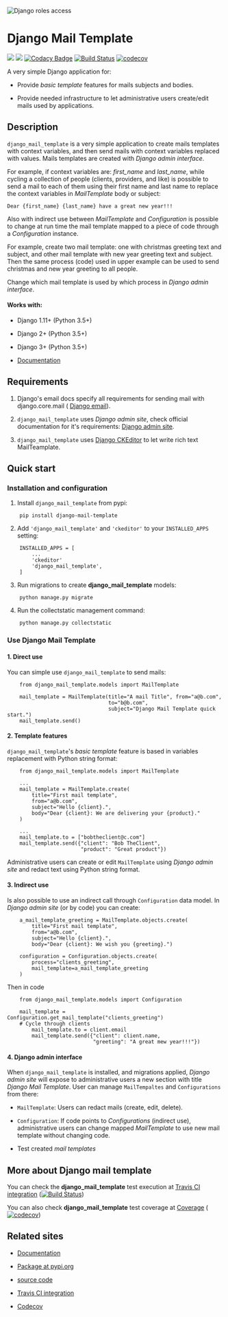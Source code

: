 ![Django roles access](https://django-mail-template.github.io/_images/django-mail-template.png "Django mail template")  
# Django Mail Template
![](https://img.shields.io/badge/release-v0.1.7-blue.svg)
![](https://img.shields.io/badge/state-production-brightgreen.svg)
[![Codacy Badge](https://api.codacy.com/project/badge/Grade/cddafa13d5fe4dbead4819e1a559c144)](https://app.codacy.com/gh/Django-Mail-Template/master?utm_source=github.com&utm_medium=referral&utm_content=Django-Mail-Template/master&utm_campaign=Badge_Grade_Dashboard)
[![Build Status](https://travis-ci.org/Django-Mail-Template/master.svg?branch=master)](https://travis-ci.org/Django-Mail-Template/master)
[![codecov](https://codecov.io/gh/django-mail-template/master/branch/master/graph/badge.svg)](https://codecov.io/gh/django-mail-template/master)


A very simple Django application for:

* Provide *basic template* features for mails subjects and bodies.

* Provide needed infrastructure to let administrative users create/edit mails
  used by applications.
  
## Description

``django_mail_template`` is a very simple application to create mails templates
with context variables, and then send mails with context variables replaced
with values. Mails templates are created with *Django admin interface*.

For example, if context variables are: *first_name* and *last_name*, while
cycling a collection of people (clients, providers, and like) is possible to
send a mail to each of them using their first name and last name to replace
the context variables in *MailTemplate* body or subject:

``Dear {first_name} {last_name} have a great new year!!!``

Also with indirect use between *MailTemplate* and *Configuration* is
possible to change at run time the mail template mapped to a piece of code
through a *Configuration* instance. 

For example, create two mail template: one with christmas greeting text
and subject, and other mail template with new year greeting text and subject.
Then the same process (code) used in upper example can be used to send
christmas and new year greeting to all people. 

Change which mail template is used by which process in *Django admin
interface*.

#### Works with:

* Django 1.11+ (Python 3.5+)

* Django 2+ (Python 3.5+)

* Django 3+ (Python 3.5+)

* [Documentation](https://django-mail-template.github.io)


## Requirements

1) Django's email docs specify all requirements for sending mail with
django.core.mail (
[Django email](https://docs.djangoproject.com/en/dev/topics/email/)).

2) ``django_mail_template`` uses *Django admin site*, check official
documentation for it's requirements:
[Django admin site](https://docs.djangoproject.com/en/dev/ref/contrib/admin/).

3) ``django_mail_template`` uses 
[Django CKEditor](https://github.com/django-ckeditor/django-ckeditor) to let write rich text
MailTeamplate.


## Quick start


### Installation and configuration


1. Install `django_mail_template` from pypi:
```
    pip install django-mail-template
```

2. Add `'django_mail_template'` and `'ckeditor'` to your `INSTALLED_APPS` setting:
```    
    INSTALLED_APPS = [
        ...
        'ckeditor'
        'django_mail_template',
    ]
```
    
3. Run migrations to create **django_mail_template** models:
```
    python manage.py migrate
```

4. Run the collectstatic management command:
```
    python manage.py collectstatic
```

### Use Django Mail Template

#### 1. Direct use
You can simple use ``django_mail_template`` to send mails:
```
    from django_mail_template.models import MailTemplate

    mail_template = MailTemplate(title="A mail Title", from="a@b.com",
                                 to="b@b.com",
                                 subject="Django Mail Template quick start.")
    mail_template.send()
```

#### 2. Template features
``django_mail_template``'s *basic template* feature is based in variables
replacement with Python string format:
```
    from django_mail_template.models import MailTemplate

    ...
    mail_template = MailTemplate.create(
        title="First mail template",
        from="a@b.com",
        subject="Hello {client}.",
        body="Dear {client}: We are delivering your {product}."
    )

    ...
    mail_template.to = ["bobtheclient@c.com"]
    mail_template.send({"client": "Bob TheClient",
                        "product": "Great product"})
```

Administrative users can create or edit ``MailTemplate`` using *Django admin
site* and redact text using Python string format.

#### 3. Indirect use
Is also possible to use an indirect call through ``Configuration`` data model.
In *Django admin site* (or by code) you can create:
```
    a_mail_template_greeting = MailTemplate.objects.create(
        title="First mail template",
        from="a@b.com",
        subject="Hello {client}.",
        body="Dear {client}: We wish you {greeting}.")

    configuration = Configuration.objects.create(
        process="clients_greeting",
        mail_template=a_mail_template_greeting
    )
```

Then in code

```
    from django_mail_template.models import Configuration

    mail_template = Configuration.get_mail_template("clients_greeting")
    # Cycle through clients
        mail_template.to = client.email
        mail_template.send({"client": client.name,
                            "greeting": "A great mew year!!!"})
```


#### 4. Django admin interface

When ``django_mail_template`` is installed, and migrations applied, *Django
admin site* will expose to administrative users a new section with title
*Django Mail Template*. User can manage ``MailTempaltes`` and 
``Configurations`` from there:

* ``MailTemplate``: Users can redact mails (create, edit, delete).

* ``Configuration``: If code points to *Configurations* (indirect use),
  administrative users can change mapped *MailTemplate* to use new mail
  template without changing code.

* Test created *mail templates*


## More about Django mail template

You can check the **django_mail_template** test execution at 
[Travis CI integration](https://travis-ci.org/django-mail-template/master)
([![Build Status](https://travis-ci.org/django-mail-template/master.svg?branch=master)](https://travis-ci.org/django-mail-template/master))

You can also check **django_mail_template** test coverage at
[Coverage](https://django-mail-template.github.io/coverage.html)
([![codecov](https://codecov.io/gh/django-mail-template/master/branch/master/graph/badge.svg)](https://codecov.io/gh/django-mail-template/master))


## Related sites

* [Documentation](https://django-mail-template.github.io)

* [Package at pypi.org](https://pypi.org/project/django-mail-template/)

* [source code](https://github.com/django-mail-template/master)

* [Travis CI integration](https://travis-ci.org/django-mail-template/master)

* [Codecov](https://codecov.io/gh/django-mail-template/master)

